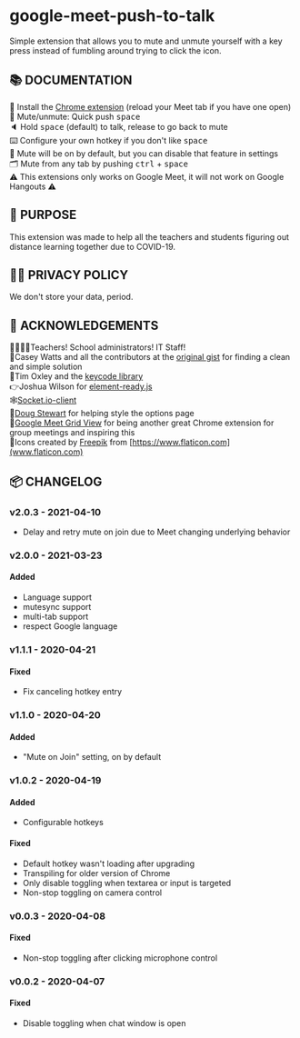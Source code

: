# google-meet-push-to-talk

Simple extension that allows you to mute and unmute yourself with a key press instead of fumbling around trying to click the icon.

## 📚 DOCUMENTATION

🎉 Install the [Chrome extension](https://chrome.google.com/webstore/detail/google-meet-push-to-talk/pgpidfocdapogajplhjofamgeboonmmj) (reload your Meet tab if you have one open)  
🔕 Mute/unmute: Quick push <kbd>space</kbd>  
🔈 Hold <kbd>space</kbd> (default) to talk, release to go back to mute  
⌨️ Configure your own hotkey if you don't like <kbd>space</kbd>  
📣 Mute will be on by default, but you can disable that feature in settings  
🗂 Mute from any tab by pushing <kbd>ctrl</kbd> + <kbd>space</kbd>  
⚠️ This extensions only works on Google Meet, it will not work on Google Hangouts ⚠️

## 🤔 PURPOSE

This extension was made to help all the teachers and students figuring out distance learning together due to COVID-19.

## 🕵️‍♀️ PRIVACY POLICY

We don't store your data, period.

## 🙏 ACKNOWLEDGEMENTS

👩‍🏫👨‍🏫Teachers! School administrators! IT Staff!  
🙌Casey Watts and all the contributors at the [original gist](https://gist.github.com/caseywatts/561bc498b6feec3d419b29a65d916663) for finding a clean and simple solution  
🤝Tim Oxley and the [keycode library](https://github.com/timoxley/keycode)  
👉Joshua Wilson for [element-ready.js](https://gist.github.com/jwilson8767/db379026efcbd932f64382db4b02853e)  
🕸[Socket.io-client](https://github.com/socketio/socket.io-client)  
🎨[Doug Stewart](https://dougstewart.io/) for helping style the options page  
💪[Google Meet Grid View](https://chrome.google.com/webstore/detail/google-meet-grid-view/bjkegbgpfgpikgkfidhcihhiflbjgfic?hl=en-US) for being another great Chrome extension for group meetings and inspiring this  
🙊Icons created by [Freepik](https://www.flaticon.com/authors/freepik) from [https://www.flaticon.com](www.flaticon.com)

## 📦 CHANGELOG

### v2.0.3 - 2021-04-10

- Delay and retry mute on join due to Meet changing underlying behavior

### v2.0.0 - 2021-03-23

#### Added

- Language support
- mutesync support
- multi-tab support
- respect Google language

### v1.1.1 - 2020-04-21

#### Fixed

- Fix canceling hotkey entry

### v1.1.0 - 2020-04-20

#### Added

- "Mute on Join" setting, on by default

### v1.0.2 - 2020-04-19

#### Added

- Configurable hotkeys

#### Fixed

- Default hotkey wasn't loading after upgrading
- Transpiling for older version of Chrome
- Only disable toggling when textarea or input is targeted
- Non-stop toggling on camera control

### v0.0.3 - 2020-04-08

#### Fixed

- Non-stop toggling after clicking microphone control

### v0.0.2 - 2020-04-07

#### Fixed

- Disable toggling when chat window is open
